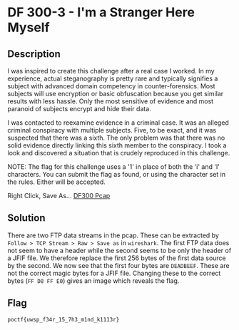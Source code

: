 # DF 300-3 - I'm a Stranger Here Myself
## Description
I was inspired to create this challenge after a real case I worked. In my experience, actual steganography is pretty rare and typically signifies a subject with advanced domain competency in counter-forensics. Most subjects will use encryption or basic obfuscation because you get similar results with less hassle. Only the most sensitive of evidence and most paranoid of subjects encrypt and hide their data.

I was contacted to reexamine evidence in a criminal case. It was an alleged criminal conspiracy with multiple subjects. Five, to be exact, and it was suspected that there was a sixth. The only problem was that there was no solid evidence directly linking this sixth member to the conspiracy. I took a look and discovered a situation that is crudely reproduced in this challenge.

NOTE: The flag for this challenge uses a '1' in place of both the 'i' and 'l' characters. You can submit the flag as found, or using the character set in the rules. Either will be accepted. 

Right Click, Save As... [DF300 Pcap](https://pointeroverflowctf.com/static/DF300-3.pcap)

## Solution
There are two FTP data streams in the pcap. These can be extracted by `Follow > TCP Stream > Raw > Save as` in `wireshark`. 
The first FTP data does not seem to have a header while the second seems to be only the header of a JFIF file. 
We therefore replace the first 256 bytes of the first data source by the second. We now see that the first four bytes are `DEADBEEF`. These are not the correct magic bytes for a JFIF file. Changing these to the correct bytes (`FF D8 FF E0`) gives an image which reveals the flag.

## Flag
`poctf{uwsp_f34r_15_7h3_m1nd_k1113r}`
